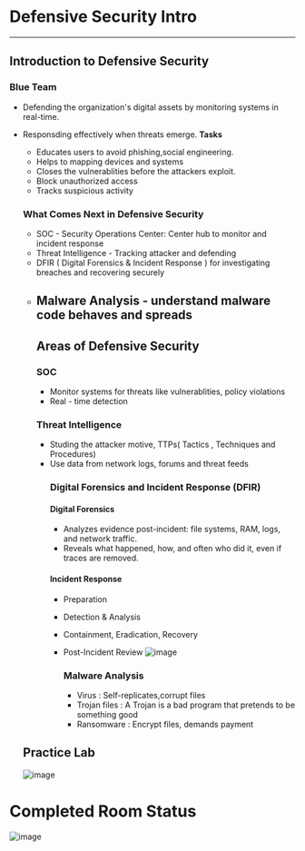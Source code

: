 # Defensive Security Intro
---
## Introduction to Defensive Security
### Blue Team 
* Defending the organization's digital assets by monitoring systems in real-time. 
* Responsding effectively when threats emerge.
  **Tasks**
  * Educates users to avoid phishing,social engineering.
  * Helps to mapping devices and systems
  * Closes the vulnerablities before the attackers exploit.
  * Block unauthorized access
  * Tracks suspicious activity
   ### What Comes Next in Defensive Security
  * SOC - Security Operations Center: Center hub to monitor and incident response
  * Threat Intelligence - Tracking attacker and defending
  * DFIR ( Digital Forensics & Incident Response ) for investigating breaches and recovering securely
  * Malware Analysis - understand malware code behaves and spreads
    ---
    ## Areas of Defensive Security
    ### SOC
    * Monitor systems for threats like vulnerablities, policy violations
    * Real - time detection
    ### Threat Intelligence
    * Studing the attacker motive, TTPs( Tactics , Techniques and Procedures)
    * Use data from network logs, forums and threat feeds
      ### Digital Forensics and Incident Response (DFIR)
       #### Digital Forensics
      * Analyzes evidence post-incident: file systems, RAM, logs, and network traffic.
      * Reveals what happened, how, and often who did it, even if traces are removed.
       #### Incident Response
      * Preparation
      * Detection & Analysis
      * Containment, Eradication, Recovery
      * Post-Incident Review
        ![image](https://github.com/user-attachments/assets/a02507db-9aca-4adb-818d-6e6706b31fbb)

        ### Malware Analysis
        * Virus : Self-replicates,corrupt files
        * Trojan files : A Trojan is a bad program that pretends to be something good
        * Ransomware : Encrypt files, demands payment
          
   ## Practice Lab
  ![image](https://github.com/user-attachments/assets/2e0af6d5-5d76-400d-97e3-db356b11796c)
# Completed Room Status
![image](https://github.com/user-attachments/assets/2ff47a7a-06a5-4875-9563-59c202022a2c)

 
